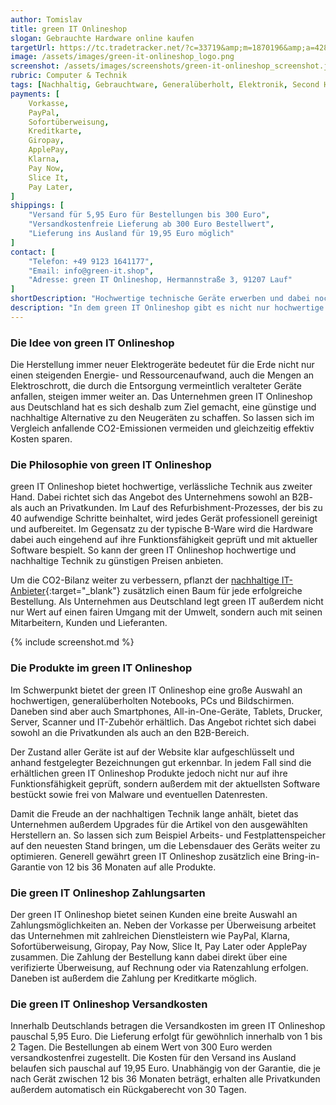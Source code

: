 ```yaml
---
author: Tomislav
title: green IT Onlineshop
slogan: Gebrauchte Hardware online kaufen
targetUrl: https://tc.tradetracker.net/?c=33719&amp;m=1870196&amp;a=428626&amp;r=&amp;u=
image: /assets/images/green-it-onlineshop_logo.png
screenshot: /assets/images/screenshots/green-it-onlineshop_screenshot.jpg
rubric: Computer & Technik
tags: [Nachhaltig, Gebrauchtware, Generalüberholt, Elektronik, Second Hand, Computer, Notebooks]
payments: [
    Vorkasse,
    PayPal,
    Sofortüberweisung,
    Kreditkarte,
    Giropay,
    ApplePay,
    Klarna,
    Pay Now,
    Slice It,
    Pay Later,
]
shippings: [
    "Versand für 5,95 Euro für Bestellungen bis 300 Euro",
    "Versandkostenfreie Lieferung ab 300 Euro Bestellwert",
    "Lieferung ins Ausland für 19,95 Euro möglich"
]
contact: [
    "Telefon: +49 9123 1641177",
    "Email: info@green-it.shop",
    "Adresse: green IT Onlineshop, Hermannstraße 3, 91207 Lauf"
]
shortDescription: "Hochwertige technische Geräte erwerben und dabei noch den eigenen ökologischen Fußabdruck mindern? Der green IT Onlineshop macht das mit refurbished Hardware möglich."
description: "In dem green IT Onlineshop gibt es nicht nur hochwertige Notebooks, PCs, Monitore, Tablets oder Smartphones zu einem günstigen Preis, das Unternehmen leistet mit seinem großen Angebot an generalüberholter Technik, sogenannter refurbished Hardware, auch einen aktiven Beitrag für die Umwelt. Dank der aufgearbeiteten Technikprodukten mit bis zu 36 Monaten Garantie sorgt der Anbieter bei den Privat- und den Firmenkunden für eine bessere Ökobilanz und geht sogar noch einen Schritt weiter, denn für jede abgeschlossene Bestellung pflanzt der green IT Onlineshop einen Baum."
---
```


### Die Idee von green IT Onlineshop

Die Herstellung immer neuer Elektrogeräte bedeutet für die Erde nicht nur einen steigenden Energie- und Ressourcenaufwand, auch die Mengen an Elektroschrott, die durch die Entsorgung vermeintlich veralteter Geräte anfallen, steigen immer weiter an. Das Unternehmen green IT Onlineshop aus Deutschland hat es sich deshalb zum Ziel gemacht, eine günstige und nachhaltige Alternative zu den Neugeräten zu schaffen. So lassen sich im Vergleich anfallende CO2-Emissionen vermeiden und gleichzeitig effektiv Kosten sparen.

### Die Philosophie von green IT Onlineshop

green IT Onlineshop bietet hochwertige, verlässliche Technik aus zweiter Hand. Dabei richtet sich das Angebot des Unternehmens sowohl an B2B- als auch an Privatkunden. Im Lauf des Refurbishment-Prozesses, der bis zu 40 aufwendige Schritte beinhaltet, wird jedes Gerät professionell gereinigt und aufbereitet. Im Gegensatz zu der typische B-Ware wird die Hardware dabei auch eingehend auf ihre Funktionsfähigkeit geprüft und mit aktueller Software bespielt. So kann der green IT Onlineshop hochwertige und nachhaltige Technik zu günstigen Preisen anbieten.

Um die CO2-Bilanz weiter zu verbessern, pflanzt der [nachhaltige IT-Anbieter](https://green-it.shop/vorteile){:target="_blank"} zusätzlich einen Baum für jede erfolgreiche Bestellung. Als Unternehmen aus Deutschland legt green IT außerdem nicht nur Wert auf einen fairen Umgang mit der Umwelt, sondern auch mit seinen Mitarbeitern, Kunden und Lieferanten.

{% include screenshot.md %}

### Die Produkte im green IT Onlineshop

Im Schwerpunkt bietet der green IT Onlineshop eine große Auswahl an hochwertigen, generalüberholten Notebooks, PCs und Bildschirmen. Daneben sind aber auch Smartphones, All-in-One-Geräte, Tablets, Drucker, Server, Scanner und IT-Zubehör erhältlich. Das Angebot richtet sich dabei sowohl an die Privatkunden als auch an den B2B-Bereich.

Der Zustand aller Geräte ist auf der Website klar aufgeschlüsselt und anhand festgelegter Bezeichnungen gut erkennbar. In jedem Fall sind die erhältlichen green IT Onlineshop Produkte jedoch nicht nur auf ihre Funktionsfähigkeit geprüft, sondern außerdem mit der aktuellsten Software bestückt sowie frei von Malware und eventuellen Datenresten.

Damit die Freude an der nachhaltigen Technik lange anhält, bietet das Unternehmen außerdem Upgrades für die Artikel von den ausgewählten Herstellern an. So lassen sich zum Beispiel Arbeits- und Festplattenspeicher auf den neuesten Stand bringen, um die Lebensdauer des Geräts weiter zu optimieren. Generell gewährt green IT Onlineshop zusätzlich eine Bring-in-Garantie von 12 bis 36 Monaten auf alle Produkte.

### Die green IT Onlineshop Zahlungsarten

Der green IT Onlineshop bietet seinen Kunden eine breite Auswahl an Zahlungsmöglichkeiten an. Neben der Vorkasse per Überweisung arbeitet das Unternehmen mit zahlreichen Dienstleistern wie PayPal, Klarna, Sofortüberweisung, Giropay, Pay Now, Slice It, Pay Later oder ApplePay zusammen. Die Zahlung der Bestellung kann dabei direkt über eine verifizierte Überweisung, auf Rechnung oder via Ratenzahlung erfolgen. Daneben ist außerdem die Zahlung per Kreditkarte möglich.

### Die green IT Onlineshop Versandkosten

Innerhalb Deutschlands betragen die Versandkosten im green IT Onlineshop pauschal 5,95 Euro. Die Lieferung erfolgt für gewöhnlich innerhalb von 1 bis 2 Tagen. Die Bestellungen ab einem Wert von 300 Euro werden versandkostenfrei zugestellt. Die Kosten für den Versand ins Ausland belaufen sich pauschal auf 19,95 Euro. Unabhängig von der Garantie, die je nach Gerät zwischen 12 bis 36 Monaten beträgt, erhalten alle Privatkunden außerdem automatisch ein Rückgaberecht von 30 Tagen.